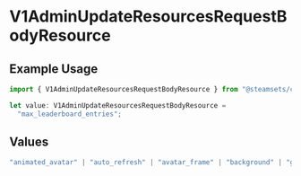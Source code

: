 # V1AdminUpdateResourcesRequestBodyResource

## Example Usage

```typescript
import { V1AdminUpdateResourcesRequestBodyResource } from "@steamsets/client-ts/models/components";

let value: V1AdminUpdateResourcesRequestBodyResource =
  "max_leaderboard_entries";
```

## Values

```typescript
"animated_avatar" | "auto_refresh" | "avatar_frame" | "background" | "go_to_leaderboard_entry" | "max_leaderboard_entries" | "mini_background" | "account_refresh_rate" | "social_links" | "vanity" | "developer_apps" | "account_queues" | "short_link_domain"
```